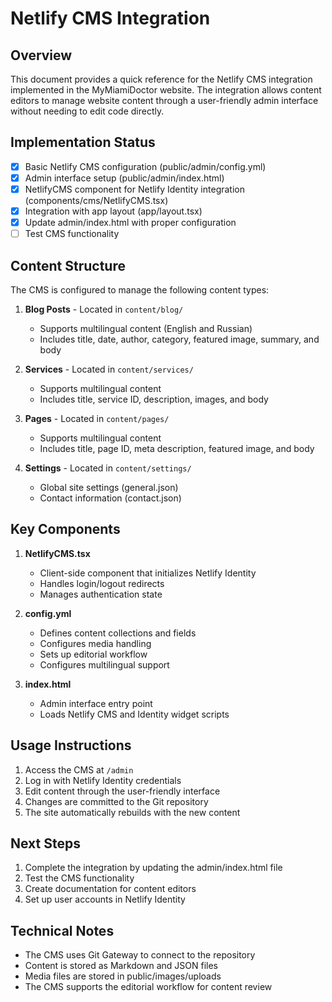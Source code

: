 # Netlify CMS Integration

## Overview

This document provides a quick reference for the Netlify CMS integration implemented in the MyMiamiDoctor website. The integration allows content editors to manage website content through a user-friendly admin interface without needing to edit code directly.

## Implementation Status

- [x] Basic Netlify CMS configuration (public/admin/config.yml)
- [x] Admin interface setup (public/admin/index.html)
- [x] NetlifyCMS component for Netlify Identity integration (components/cms/NetlifyCMS.tsx)
- [x] Integration with app layout (app/layout.tsx)
- [x] Update admin/index.html with proper configuration
- [ ] Test CMS functionality

## Content Structure

The CMS is configured to manage the following content types:

1. **Blog Posts** - Located in `content/blog/`
   - Supports multilingual content (English and Russian)
   - Includes title, date, author, category, featured image, summary, and body

2. **Services** - Located in `content/services/`
   - Supports multilingual content
   - Includes title, service ID, description, images, and body

3. **Pages** - Located in `content/pages/`
   - Supports multilingual content
   - Includes title, page ID, meta description, featured image, and body

4. **Settings** - Located in `content/settings/`
   - Global site settings (general.json)
   - Contact information (contact.json)

## Key Components

1. **NetlifyCMS.tsx**
   - Client-side component that initializes Netlify Identity
   - Handles login/logout redirects
   - Manages authentication state

2. **config.yml**
   - Defines content collections and fields
   - Configures media handling
   - Sets up editorial workflow
   - Configures multilingual support

3. **index.html**
   - Admin interface entry point
   - Loads Netlify CMS and Identity widget scripts

## Usage Instructions

1. Access the CMS at `/admin`
2. Log in with Netlify Identity credentials
3. Edit content through the user-friendly interface
4. Changes are committed to the Git repository
5. The site automatically rebuilds with the new content

## Next Steps

1. Complete the integration by updating the admin/index.html file
2. Test the CMS functionality
3. Create documentation for content editors
4. Set up user accounts in Netlify Identity

## Technical Notes

- The CMS uses Git Gateway to connect to the repository
- Content is stored as Markdown and JSON files
- Media files are stored in public/images/uploads
- The CMS supports the editorial workflow for content review